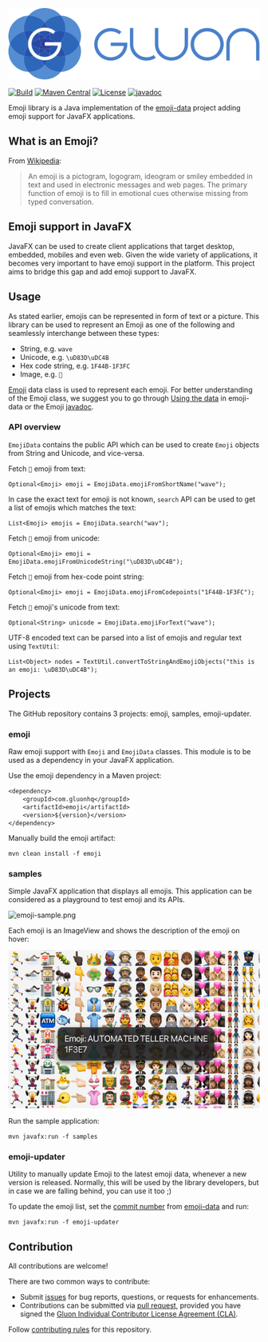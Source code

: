 [![Gluon](.github/assets/gluon_logo.svg)](https://gluonhq.com)

[![Build](https://github.com/gluonhq/emoji/actions/workflows/build.yml/badge.svg)](https://github.com/gluonhq/emoji/actions/workflows/build.yml)
[![Maven Central](https://img.shields.io/maven-central/v/com.gluonhq/emoji)](https://search.maven.org/#search|ga|1|com.gluonhq.emoji)
[![License](https://img.shields.io/github/license/gluonhq/emoji)](https://opensource.org/licenses/GPL-3.0)
[![javadoc](https://javadoc.io/badge2/com.gluonhq/emoji/javadoc.svg?color=blue)](https://javadoc.io/doc/com.gluonhq/emoji)

Emoji library is a Java implementation of the [emoji-data](https://github.com/iamcal/emoji-data) project adding emoji support for JavaFX applications.

## What is an Emoji?

From [Wikipedia](https://en.wikipedia.org/wiki/Emoji):

> An emoji is a pictogram, logogram, ideogram or smiley embedded in text and used in electronic messages and web pages.
> The primary function of emoji is to fill in emotional cues otherwise missing from typed conversation.

## Emoji support in JavaFX

JavaFX can be used to create client applications that target desktop, embedded, mobiles and even web.
Given the wide variety of applications, it becomes very important to have emoji support in the platform.
This project aims to bridge this gap and add emoji support to JavaFX.

## Usage

As stated earlier, emojis can be represented in form of text or a picture.
This library can be used to represent an Emoji as one of the following and seamlessly interchange between these types:

* String, e.g. `wave`
* Unicode, e.g. `\uD83D\uDC4B`
* Hex code string, e.g. `1F44B-1F3FC`
* Image, e.g. `👋`

[Emoji](https://github.com/gluonhq/emoji/blob/main/emoji/src/main/java/com/gluonhq/emoji/Emoji.java) data class is used to represent each emoji.
For better understanding of the Emoji class, we suggest you to go through [Using the data](https://github.com/iamcal/emoji-data#using-the-data) in emoji-data or the Emoji [javadoc](https://javadoc.io/doc/com.gluonhq/emoji).

### API overview

`EmojiData` contains the public API which can be used to create `Emoji` objects from String and Unicode, and vice-versa.

Fetch `👋` emoji from text:

```
Optional<Emoji> emoji = EmojiData.emojiFromShortName("wave");
```

In case the exact text for emoji is not known, `search` API can be used to get a list of emojis which matches the text:

```
List<Emoji> emojis = EmojiData.search("wav");
```

Fetch `👋` emoji from unicode:

```
Optional<Emoji> emoji = EmojiData.emojiFromUnicodeString("\uD83D\uDC4B");
```

Fetch `👋` emoji from hex-code point string:

```
Optional<Emoji> emoji = EmojiData.emojiFromCodepoints("1F44B-1F3FC");
```

Fetch `👋` emoji's unicode from text:

```
Optional<String> unicode = EmojiData.emojiForText("wave");
```

UTF-8 encoded text can be parsed into a list of emojis and regular text using `TextUtil`:

```
List<Object> nodes = TextUtil.convertToStringAndEmojiObjects("this is an emoji: \uD83D\uDC4B");
```

## Projects

The GitHub repository contains 3 projects: emoji, samples, emoji-updater. 

### emoji
Raw emoji support with `Emoji` and `EmojiData` classes.
This module is to be used  as a dependency in your JavaFX application.

Use the emoji dependency in a Maven project:

```
<dependency>
    <groupId>com.gluonhq</groupId>
    <artifactId>emoji</artifactId>
    <version>${version}</version>
</dependency>
```

Manually build the emoji artifact:

```
mvn clean install -f emoji
```

### samples
Simple JavaFX application that displays all emojis.
This application can be considered as a playground to test emoji and its APIs.

![emoji-sample.png](.github/assets/emoji-sample.png)

Each emoji is an ImageView and shows the description of the emoji on hover:

![emoji-sample-hover.png](.github/assets/emoji-sample-hover.png)

Run the sample application:

```
mvn javafx:run -f samples
```

### emoji-updater
Utility to manually update Emoji to the latest emoji data, whenever a new version is released.
Normally, this will be used by the library developers, but in case we are falling behind, you can use it too ;)

To update the emoji list, set the [commit number](https://github.com/gluonhq/emoji/blob/main/emoji-updater/src/main/java/com/gluonhq/emoji/tools/Main.java#L39)
from [emoji-data](https://github.com/iamcal/emoji-data) and run:

```
mvn javafx:run -f emoji-updater
```

## Contribution

All contributions are welcome!

There are two common ways to contribute:

- Submit [issues](https://github.com/gluonhq/emoji/issues) for bug reports, questions, or requests for enhancements.
- Contributions can be submitted via [pull request](https://github.com/gluonhq/emoji/pulls), provided you have signed the [Gluon Individual Contributor License Agreement (CLA)](https://cla.gluonhq.com).

Follow [contributing rules](https://github.com/gluonhq/emoji/blob/main/CONTRIBUTING.md) for this repository.

